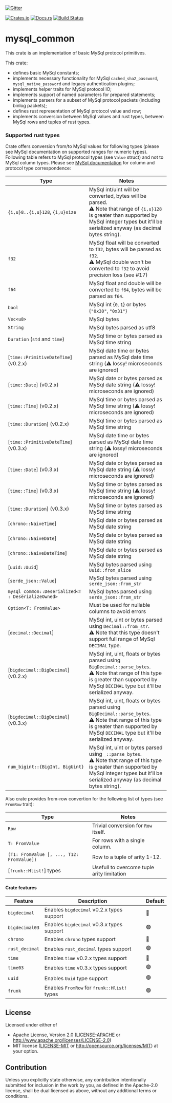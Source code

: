 [![Gitter](https://badges.gitter.im/rust-mysql/community.svg)](https://gitter.im/rust-mysql/community?utm_source=badge&utm_medium=badge&utm_campaign=pr-badge)

[![Crates.io](https://img.shields.io/crates/v/mysql_common.svg)](https://crates.io/crates/mysql_common)
[![Docs.rs](https://docs.rs/mysql_common/badge.svg)](https://docs.rs/mysql_common)
[![Build Status](https://travis-ci.org/blackbeam/rust_mysql_common.svg?branch=master)](https://travis-ci.org/blackbeam/rust_mysql_common)

# mysql_common

This crate is an implementation of basic MySql protocol primitives.

This crate:
* defines basic MySql constants;
* implements necessary functionality for MySql `cached_sha2_password`,
  `mysql_native_password` and legacy authentication plugins;
* implements helper traits for MySql protocol IO;
* implements support of named parameters for prepared statements;
* implements parsers for a subset of MySql protocol packets (including binlog packets);
* defines rust representation of MySql protocol value and row;
* implements conversion between MySql values and rust types, between MySql rows and tuples
  of rust types.

### Supported rust types

Crate offers conversion from/to MySql values for following types (please see MySql documentation
on supported ranges for numeric types). Following table refers to MySql protocol types
(see `Value` struct) and not to MySql column types. Please see [MySql documentation][1] for
column and protocol type correspondence:

| Type                                 | Notes                                                     |
| ------------------------------------ | -------------------------------------------------------   |
| `{i,u}8..{i,u}128`, `{i,u}size`      | MySql int/uint will be converted, bytes will be parsed.<br>⚠️ Note that range of `{i,u}128` is greater than supported by MySql integer types but it'll be serialized anyway (as decimal bytes string). |
| `f32`                                | MySql float will be converted to `f32`, bytes will be parsed as `f32`.<br>⚠️ MySql double won't be converted to `f32` to avoid precision loss (see #17) |
| `f64`                                | MySql float and double will be converted to `f64`, bytes will be parsed as `f64`. |
| `bool`                               | MySql int {`0`, `1`} or bytes {`"0x30"`, `"0x31"`}        |
| `Vec<u8>`                            | MySql bytes                                               |
| `String`                             | MySql bytes parsed as utf8                                |
| `Duration` (`std` and `time`)        | MySql time or bytes parsed as MySql time string           |
| [`time::PrimitiveDateTime`] (v0.2.x) | MySql date time or bytes parsed as MySql date time string (⚠️ lossy! microseconds are ignored)           |
| [`time::Date`] (v0.2.x)              | MySql date or bytes parsed as MySql date string (⚠️ lossy! microseconds are ignored)           |
| [`time::Time`] (v0.2.x)              | MySql time or bytes parsed as MySql time string (⚠️ lossy! microseconds are ignored)           |
| [`time::Duration`] (v0.2.x)          | MySql time or bytes parsed as MySql time string           |
| [`time::PrimitiveDateTime`] (v0.3.x) | MySql date time or bytes parsed as MySql date time string (⚠️ lossy! microseconds are ignored)           |
| [`time::Date`] (v0.3.x)              | MySql date or bytes parsed as MySql date string (⚠️ lossy! microseconds are ignored)           |
| [`time::Time`] (v0.3.x)              | MySql time or bytes parsed as MySql time string (⚠️ lossy! microseconds are ignored)           |
| [`time::Duration`] (v0.3.x)          | MySql time or bytes parsed as MySql time string           |
| [`chrono::NaiveTime`]                | MySql date or bytes parsed as MySql date string           |
| [`chrono::NaiveDate`]                | MySql date or bytes parsed as MySql date string           |
| [`chrono::NaiveDateTime`]            | MySql date or bytes parsed as MySql date string           |
| [`uuid::Uuid`]                       | MySql bytes parsed using `Uuid::from_slice`               |
| [`serde_json::Value`]                | MySql bytes parsed using `serde_json::from_str`           |
| `mysql_common::Deserialized<T : DeserializeOwned>` | MySql bytes parsed using `serde_json::from_str` |
| `Option<T: FromValue>`               | Must be used for nullable columns to avoid errors         |
| [`decimal::Decimal`]                 | MySql int, uint or bytes parsed using `Decimal::from_str`.<br>⚠️ Note that this type doesn't support full range of MySql `DECIMAL` type. |
| [`bigdecimal::BigDecimal`] (v0.2.x)  | MySql int, uint, floats or bytes parsed using `BigDecimal::parse_bytes`.<br>⚠️ Note that range of this type is greater than supported by MySql `DECIMAL` type but it'll be serialized anyway. |
| [`bigdecimal::BigDecimal`] (v0.3.x)  | MySql int, uint, floats or bytes parsed using `BigDecimal::parse_bytes`.<br>⚠️ Note that range of this type is greater than supported by MySql `DECIMAL` type but it'll be serialized anyway. |
| `num_bigint::{BigInt, BigUint}`      | MySql int, uint or bytes parsed using `_::parse_bytes`.<br>⚠️ Note that range of this type is greater than supported by MySql integer types but it'll be serialized anyway (as decimal bytes string). |

Also crate provides from-row convertion for the following list of types (see `FromRow` trait):

| Type                                            | Notes                                             |
| ----------------------------------------------- | ------------------------------------------------- |
| `Row`                                           | Trivial conversion for `Row` itself.              |
| `T: FromValue`                                  | For rows with a single column.                    |
| `(T1: FromValue [, ..., T12: FromValue])`       | Row to a tuple of arity 1-12.                     |
| [`frunk::Hlist!`] types                         | Usefull to overcome tuple arity limitation        |

#### Crate features

| Feature        | Description                                 | Default |
| -------------- | ------------------------------------------- | ------- |
| `bigdecimal`   | Enables `bigdecimal` v0.2.x types support   | 🔴      |
| `bigdecimal03` | Enables `bigdecimal` v0.3.x types support   | 🟢      |
| `chrono`       | Enables `chrono` types support              | 🔴      |
| `rust_decimal` | Enables `rust_decimal` types support        | 🟢      |
| `time`         | Enables `time` v0.2.x types support         | 🔴      |
| `time03`       | Enables `time` v0.3.x types support         | 🟢      |
| `uuid`         | Enables `Uuid` type support                 | 🟢      |
| `frunk`        | Enables `FromRow` for `frunk::Hlist!` types | 🟢      |

[1]: https://dev.mysql.com/doc/internals/en/binary-protocol-value.html

## License

Licensed under either of
 * Apache License, Version 2.0 ([LICENSE-APACHE](LICENSE-APACHE) or http://www.apache.org/licenses/LICENSE-2.0)
 * MIT license ([LICENSE-MIT](LICENSE-MIT) or http://opensource.org/licenses/MIT)
at your option.

## Contribution

Unless you explicitly state otherwise, any contribution intentionally submitted
for inclusion in the work by you, as defined in the Apache-2.0 license, shall be dual licensed as above, without any
additional terms or conditions.
